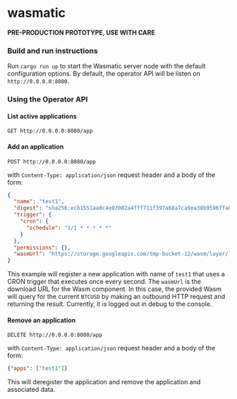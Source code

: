 # wasmatic

**PRE-PRODUCTION PROTOTYPE, USE WITH CARE**

### Build and run instructions

Run `cargo run up` to start the Wasmatic server node with the default configuration options.
By default, the operator API will be listen on `http://0.0.0.0:8080`.


### Using the Operator API

#### List active applications

`GET http://0.0.0.0:8080/app`

#### Add an application

`POST http://0.0.0.0:8080/app`

with `Content-Type: application/json` request header and a body of the form:

```json
{
  "name": "test1",
  "digest": "sha256:ecb1551aa0c4e07082a4fff711f397a68a7ca9ea38b9596ffa0f544310f2704b",
  "trigger": {
    "cron": {
      "schedule": "1/1 * * * * *"
    }
  },
  "permissions": {},
  "wasmUrl": "https://storage.googleapis.com/tmp-bucket-12/wasm/layer/lay3r_gecko%400.1.0.wasm"
}
```

This example will register a new application with name of `test1` that uses a CRON trigger that
executes once every second. The `wasmUrl` is the download URL for the Wasm component. In this case,
the provided Wasm will query for the current `BTCUSD` by making an outbound HTTP request and returning
the result. Currently, it is logged out in debug to the console.


#### Remove an application

`DELETE http://0.0.0.0:8080/app`

with `Content-Type: application/json` request header and a body of the form:

```json
{"apps": ["test1"]}
```

This will deregister the application and remove the application and associated data.
